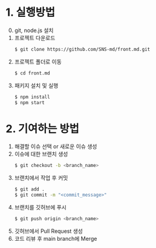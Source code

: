 # 1. 실행방법
0. git, node.js 설치
1. 프로젝트 다운로드
    ```bash
    $ git clone https://github.com/SNS-md/front.md.git
    ```
2. 프로젝트 폴더로 이동
    ```bash
    $ cd front.md
    ```
3. 패키지 설치 및 실행
    ```bash
    $ npm install
    $ npm start
    ```
# 2. 기여하는 방법
1. 해결할 이슈 선택 or 새로운 이슈 생성
2. 이슈에 대한 브랜치 생성
    ```bash
    $ git checkout -b <branch_name>
    ```
3. 브랜치에서 작업 후 커밋
    ```bash
    $ git add .
    $ git commit -m "<commit_message>"
    ```
4. 브랜치를 깃허브에 푸시
    ```bash
    $ git push origin <branch_name>
    ```
5. 깃허브에서 Pull Request 생성
6. 코드 리뷰 후 main branch에 Merge